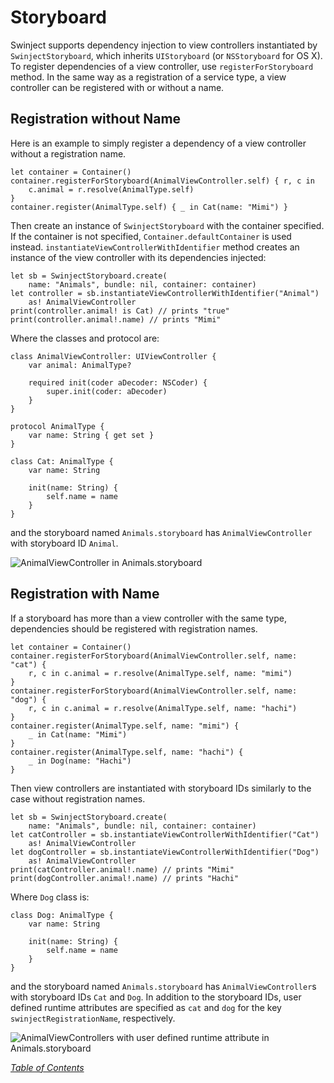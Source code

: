 # Storyboard

Swinject supports dependency injection to view controllers instantiated by `SwinjectStoryboard`, which inherits `UIStoryboard` (or `NSStoryboard` for OS X). To register dependencies of a view controller, use `registerForStoryboard` method. In the same way as a registration of a service type, a view controller can be registered with or without a name.

## Registration without Name

Here is an example to simply register a dependency of a view controller without a registration name.

    let container = Container()
    container.registerForStoryboard(AnimalViewController.self) { r, c in
        c.animal = r.resolve(AnimalType.self)
    }
    container.register(AnimalType.self) { _ in Cat(name: "Mimi") }

Then create an instance of `SwinjectStoryboard` with the container specified. If the container is not specified, `Container.defaultContainer` is used instead. `instantiateViewControllerWithIdentifier` method creates an instance of the view controller with its dependencies injected:

    let sb = SwinjectStoryboard.create(
        name: "Animals", bundle: nil, container: container)
    let controller = sb.instantiateViewControllerWithIdentifier("Animal")
        as! AnimalViewController
    print(controller.animal! is Cat) // prints "true"
    print(controller.animal!.name) // prints "Mimi"

Where the classes and protocol are:

    class AnimalViewController: UIViewController {
        var animal: AnimalType?

        required init(coder aDecoder: NSCoder) {
            super.init(coder: aDecoder)
        }
    }

    protocol AnimalType {
        var name: String { get set }
    }

    class Cat: AnimalType {
        var name: String

        init(name: String) {
            self.name = name
        }
    }

and the storyboard named `Animals.storyboard` has `AnimalViewController` with storyboard ID `Animal`.

![AnimalViewController in Animals.storyboard](https://raw.githubusercontent.com/wiki/Swinject/Swinject/images/AnimalViewControllerScreenshot1.png)

## Registration with Name

If a storyboard has more than a view controller with the same type, dependencies should be registered with registration names.

    let container = Container()
    container.registerForStoryboard(AnimalViewController.self, name: "cat") {
        r, c in c.animal = r.resolve(AnimalType.self, name: "mimi")
    }
    container.registerForStoryboard(AnimalViewController.self, name: "dog") {
        r, c in c.animal = r.resolve(AnimalType.self, name: "hachi")
    }
    container.register(AnimalType.self, name: "mimi") {
        _ in Cat(name: "Mimi")
    }
    container.register(AnimalType.self, name: "hachi") {
        _ in Dog(name: "Hachi")
    }

Then view controllers are instantiated with storyboard IDs similarly to the case without registration names.

    let sb = SwinjectStoryboard.create(
        name: "Animals", bundle: nil, container: container)
    let catController = sb.instantiateViewControllerWithIdentifier("Cat")
        as! AnimalViewController
    let dogController = sb.instantiateViewControllerWithIdentifier("Dog")
        as! AnimalViewController
    print(catController.animal!.name) // prints "Mimi"
    print(dogController.animal!.name) // prints "Hachi"

Where `Dog` class is:

    class Dog: AnimalType {
        var name: String

        init(name: String) {
            self.name = name
        }
    }

and the storyboard named `Animals.storyboard` has `AnimalViewController`s with storyboard IDs `Cat` and `Dog`. In addition to the storyboard IDs, user defined runtime attributes are specified as `cat` and `dog` for the key `swinjectRegistrationName`, respectively.

![AnimalViewControllers with user defined runtime attribute in Animals.storyboard](https://raw.githubusercontent.com/wiki/Swinject/Swinject/images/AnimalViewControllerScreenshot2.png)

_[Table of Contents](README.md)_
